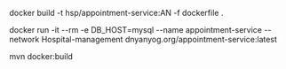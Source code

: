 docker build -t hsp/appointment-service:AN -f dockerfile .

docker run -it --rm -e DB_HOST=mysql --name appointment-service --network Hospital-management dnyanyog.org/appointment-service:latest

mvn docker:build